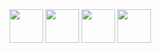 <img height=60 src="https://user-images.githubusercontent.com/23739434/75372789-f6743f00-58c0-11ea-9f3a-d8d7d1ade02a.png">

<img height=60 src="https://user-images.githubusercontent.com/23739434/75372797-f8d69900-58c0-11ea-8701-32c10860f503.png">

<img height=60 src="https://user-images.githubusercontent.com/23739434/75372804-faa05c80-58c0-11ea-8296-8c43839086ba.png">

<img height=60 src="https://user-images.githubusercontent.com/23739434/75372810-fbd18980-58c0-11ea-8038-99a548f28f72.png">
